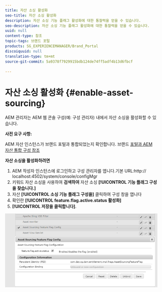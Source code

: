 ```yaml
---
title: 자산 소싱 활성화
seo-title: 자산 소싱 활성화
description: 자산 소싱 기능 플래그 활성화에 대한 통찰력을 얻을 수 있습니다.
seo-description: 자산 소싱 기능 플래그 활성화에 대한 통찰력을 얻을 수 있습니다.
uuid: null
content-type: 참조
topic-tags: 브랜드 포털
products: SG_EXPERIENCEMANAGER/Brand_Portal
discoiquuid: null
translation-type: tm+mt
source-git-commit: 5a9378f7929915bdb124de74ff5adf4b13d6fbcf

---
```



# 자산 소싱 활성화 {#enable-asset-sourcing}

AEM 관리자는 AEM 웹 콘솔 구성(예: 구성 관리자) 내에서 자산 소싱을 활성화할 수 있습니다.

**사전 요구 사항:**

AEM 자산 인스턴스가 브랜드 포털과 통합되었는지 확인합니다. 브랜드 [포털과 AEM 자산 통합 구성 참조](https://helpx.adobe.com/experience-manager/6-5/assets/using/brand-portal-configuring-integration.html)

**자산 소싱을 활성화하려면**
1. AEM 작성자 인스턴스에 로그인하고 구성 관리자를 엽니다.기본 URL:http:// localhost:4502/system/console/configMgr
1. 키워드 자산 소싱을 사용하여 **검색하여** 자산 소싱 **[!UICONTROL 기능 플래그 구성을 찾습니다.]**
1. 자산 **[!UICONTROL 소싱 기능 플래그 구성을]** 클릭하여 구성 창을 엽니다
1. 확인란 **[!UICONTROL feature.flag.active.status 활성화]**
1. **[!UICONTROL 저장을 클릭합니다]**.

![](assets/enable-asset-sourcing.png)
